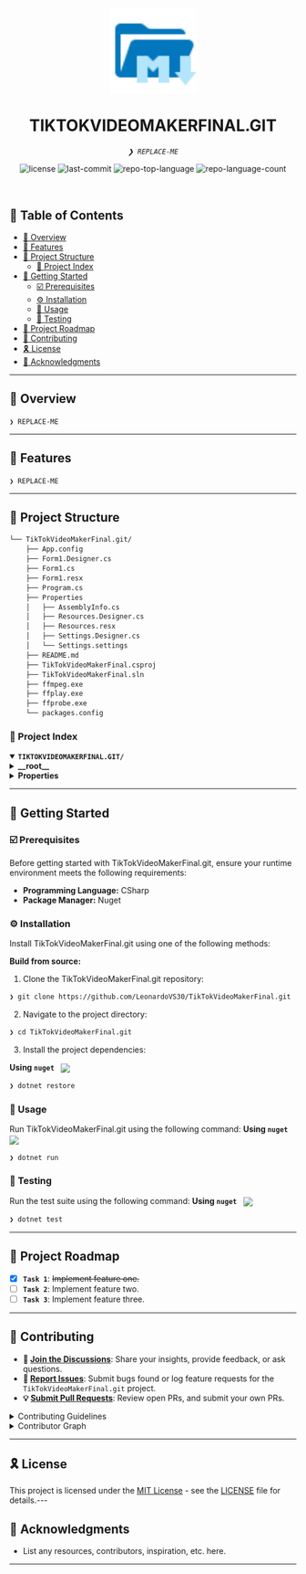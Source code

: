 ﻿<p align="center">
    <img src="https://raw.githubusercontent.com/PKief/vscode-material-icon-theme/ec559a9f6bfd399b82bb44393651661b08aaf7ba/icons/folder-markdown-open.svg" align="center" width="30%">
</p>
<p align="center"><h1 align="center">TIKTOKVIDEOMAKERFINAL.GIT</h1></p>
<p align="center">
	<em><code>❯ REPLACE-ME</code></em>
</p>
<p align="center">
    <img src="https://img.shields.io/github/license/LeonardoVS30/TikTokVideoMakerFinal?style=default&logo=opensourceinitiative&logoColor=white&color=0080ff" alt="license">
    <img src="https://img.shields.io/github/last-commit/LeonardoVS30/TikTokVideoMakerFinal?style=default&logo=git&logoColor=white&color=0080ff" alt="last-commit">
    <img src="https://img.shields.io/github/languages/top/LeonardoVS30/TikTokVideoMakerFinal?style=default&color=0080ff" alt="repo-top-language">
    <img src="https://img.shields.io/github/languages/count/LeonardoVS30/TikTokVideoMakerFinal?style=default&color=0080ff" alt="repo-language-count">
</p>
<p align="center"><!-- default option, no dependency badges. -->
</p>
<p align="center">
	<!-- default option, no dependency badges. -->
</p>
<br>

## 🔗 Table of Contents

- [📍 Overview](#-overview)
- [👾 Features](#-features)
- [📁 Project Structure](#-project-structure)
  - [📂 Project Index](#-project-index)
- [🚀 Getting Started](#-getting-started)
  - [☑️ Prerequisites](#-prerequisites)
  - [⚙️ Installation](#-installation)
  - [🤖 Usage](#🤖-usage)
  - [🧪 Testing](#🧪-testing)
- [📌 Project Roadmap](#-project-roadmap)
- [🔰 Contributing](#-contributing)
- [🎗 License](#-license)
- [🙌 Acknowledgments](#-acknowledgments)

---

## 📍 Overview

<code>❯ REPLACE-ME</code>

---

## 👾 Features

<code>❯ REPLACE-ME</code>

---

## 📁 Project Structure

```sh
└── TikTokVideoMakerFinal.git/
    ├── App.config
    ├── Form1.Designer.cs
    ├── Form1.cs
    ├── Form1.resx
    ├── Program.cs
    ├── Properties
    │   ├── AssemblyInfo.cs
    │   ├── Resources.Designer.cs
    │   ├── Resources.resx
    │   ├── Settings.Designer.cs
    │   └── Settings.settings
    ├── README.md
    ├── TikTokVideoMakerFinal.csproj
    ├── TikTokVideoMakerFinal.sln
    ├── ffmpeg.exe
    ├── ffplay.exe
    ├── ffprobe.exe
    └── packages.config
```


### 📂 Project Index
<details open>
	<summary><b><code>TIKTOKVIDEOMAKERFINAL.GIT/</code></b></summary>
	<details> <!-- __root__ Submodule -->
		<summary><b>__root__</b></summary>
		<blockquote>
			<table>
			<tr>
				<td><b><a href='https://github.com/LeonardoVS30/TikTokVideoMakerFinal.git/blob/master/TikTokVideoMakerFinal.csproj'>TikTokVideoMakerFinal.csproj</a></b></td>
				<td><code>❯ REPLACE-ME</code></td>
			</tr>
			<tr>
				<td><b><a href='https://github.com/LeonardoVS30/TikTokVideoMakerFinal.git/blob/master/Form1.resx'>Form1.resx</a></b></td>
				<td><code>❯ REPLACE-ME</code></td>
			</tr>
			<tr>
				<td><b><a href='https://github.com/LeonardoVS30/TikTokVideoMakerFinal.git/blob/master/packages.config'>packages.config</a></b></td>
				<td><code>❯ REPLACE-ME</code></td>
			</tr>
			<tr>
				<td><b><a href='https://github.com/LeonardoVS30/TikTokVideoMakerFinal.git/blob/master/Form1.Designer.cs'>Form1.Designer.cs</a></b></td>
				<td><code>❯ REPLACE-ME</code></td>
			</tr>
			<tr>
				<td><b><a href='https://github.com/LeonardoVS30/TikTokVideoMakerFinal.git/blob/master/App.config'>App.config</a></b></td>
				<td><code>❯ REPLACE-ME</code></td>
			</tr>
			<tr>
				<td><b><a href='https://github.com/LeonardoVS30/TikTokVideoMakerFinal.git/blob/master/Program.cs'>Program.cs</a></b></td>
				<td><code>❯ REPLACE-ME</code></td>
			</tr>
			<tr>
				<td><b><a href='https://github.com/LeonardoVS30/TikTokVideoMakerFinal.git/blob/master/Form1.cs'>Form1.cs</a></b></td>
				<td><code>❯ REPLACE-ME</code></td>
			</tr>
			<tr>
				<td><b><a href='https://github.com/LeonardoVS30/TikTokVideoMakerFinal.git/blob/master/TikTokVideoMakerFinal.sln'>TikTokVideoMakerFinal.sln</a></b></td>
				<td><code>❯ REPLACE-ME</code></td>
			</tr>
			</table>
		</blockquote>
	</details>
	<details> <!-- Properties Submodule -->
		<summary><b>Properties</b></summary>
		<blockquote>
			<table>
			<tr>
				<td><b><a href='https://github.com/LeonardoVS30/TikTokVideoMakerFinal.git/blob/master/Properties/AssemblyInfo.cs'>AssemblyInfo.cs</a></b></td>
				<td><code>❯ REPLACE-ME</code></td>
			</tr>
			<tr>
				<td><b><a href='https://github.com/LeonardoVS30/TikTokVideoMakerFinal.git/blob/master/Properties/Settings.Designer.cs'>Settings.Designer.cs</a></b></td>
				<td><code>❯ REPLACE-ME</code></td>
			</tr>
			<tr>
				<td><b><a href='https://github.com/LeonardoVS30/TikTokVideoMakerFinal.git/blob/master/Properties/Settings.settings'>Settings.settings</a></b></td>
				<td><code>❯ REPLACE-ME</code></td>
			</tr>
			<tr>
				<td><b><a href='https://github.com/LeonardoVS30/TikTokVideoMakerFinal.git/blob/master/Properties/Resources.resx'>Resources.resx</a></b></td>
				<td><code>❯ REPLACE-ME</code></td>
			</tr>
			<tr>
				<td><b><a href='https://github.com/LeonardoVS30/TikTokVideoMakerFinal.git/blob/master/Properties/Resources.Designer.cs'>Resources.Designer.cs</a></b></td>
				<td><code>❯ REPLACE-ME</code></td>
			</tr>
			</table>
		</blockquote>
	</details>
</details>

---
## 🚀 Getting Started

### ☑️ Prerequisites

Before getting started with TikTokVideoMakerFinal.git, ensure your runtime environment meets the following requirements:

- **Programming Language:** CSharp
- **Package Manager:** Nuget


### ⚙️ Installation

Install TikTokVideoMakerFinal.git using one of the following methods:

**Build from source:**

1. Clone the TikTokVideoMakerFinal.git repository:
```sh
❯ git clone https://github.com/LeonardoVS30/TikTokVideoMakerFinal.git
```

2. Navigate to the project directory:
```sh
❯ cd TikTokVideoMakerFinal.git
```

3. Install the project dependencies:


**Using `nuget`** &nbsp; [<img align="center" src="https://img.shields.io/badge/C%23-239120.svg?style={badge_style}&logo=c-sharp&logoColor=white" />](https://docs.microsoft.com/en-us/dotnet/csharp/)

```sh
❯ dotnet restore
```




### 🤖 Usage
Run TikTokVideoMakerFinal.git using the following command:
**Using `nuget`** &nbsp; [<img align="center" src="https://img.shields.io/badge/C%23-239120.svg?style={badge_style}&logo=c-sharp&logoColor=white" />](https://docs.microsoft.com/en-us/dotnet/csharp/)

```sh
❯ dotnet run
```


### 🧪 Testing
Run the test suite using the following command:
**Using `nuget`** &nbsp; [<img align="center" src="https://img.shields.io/badge/C%23-239120.svg?style={badge_style}&logo=c-sharp&logoColor=white" />](https://docs.microsoft.com/en-us/dotnet/csharp/)

```sh
❯ dotnet test
```


---
## 📌 Project Roadmap

- [X] **`Task 1`**: <strike>Implement feature one.</strike>
- [ ] **`Task 2`**: Implement feature two.
- [ ] **`Task 3`**: Implement feature three.

---

## 🔰 Contributing

- **💬 [Join the Discussions](https://github.com/LeonardoVS30/TikTokVideoMakerFinal.git/discussions)**: Share your insights, provide feedback, or ask questions.
- **🐛 [Report Issues](https://github.com/LeonardoVS30/TikTokVideoMakerFinal.git/issues)**: Submit bugs found or log feature requests for the `TikTokVideoMakerFinal.git` project.
- **💡 [Submit Pull Requests](https://github.com/LeonardoVS30/TikTokVideoMakerFinal.git/blob/main/CONTRIBUTING.md)**: Review open PRs, and submit your own PRs.

<details closed>
<summary>Contributing Guidelines</summary>

1. **Fork the Repository**: Start by forking the project repository to your github account.
2. **Clone Locally**: Clone the forked repository to your local machine using a git client.
   ```sh
   git clone https://github.com/LeonardoVS30/TikTokVideoMakerFinal.git
   ```
3. **Create a New Branch**: Always work on a new branch, giving it a descriptive name.
   ```sh
   git checkout -b new-feature-x
   ```
4. **Make Your Changes**: Develop and test your changes locally.
5. **Commit Your Changes**: Commit with a clear message describing your updates.
   ```sh
   git commit -m 'Implemented new feature x.'
   ```
6. **Push to github**: Push the changes to your forked repository.
   ```sh
   git push origin new-feature-x
   ```
7. **Submit a Pull Request**: Create a PR against the original project repository. Clearly describe the changes and their motivations.
8. **Review**: Once your PR is reviewed and approved, it will be merged into the main branch. Congratulations on your contribution!
</details>

<details closed>
<summary>Contributor Graph</summary>
<br>
<p align="left">
   <a href="https://github.com{/LeonardoVS30/TikTokVideoMakerFinal.git/}graphs/contributors">
      <img src="https://contrib.rocks/image?repo=LeonardoVS30/TikTokVideoMakerFinal.git">
   </a>
</p>
</details>

---

## 🎗 License

This project is licensed under the [MIT License](LICENSE) - see the [LICENSE](LICENSE) file for details.---

## 🙌 Acknowledgments

- List any resources, contributors, inspiration, etc. here.

---
